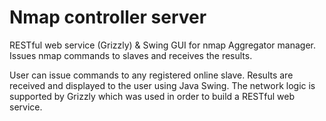 # Nmap controller server

RESTful web service (Grizzly) & Swing GUI for nmap Aggregator manager.
Issues nmap commands to slaves and receives the results.

User can issue commands to any registered online slave. Results are received and displayed to the user using Java Swing. The network logic is supported by Grizzly which was used in order to build a RESTful web service.
